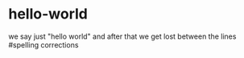 # hello-world
we say just "hello world" and after that we get lost between the lines
#spelling corrections 
